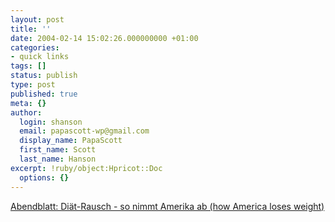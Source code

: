 ```yaml
---
layout: post
title: ''
date: 2004-02-14 15:02:26.000000000 +01:00
categories:
- quick links
tags: []
status: publish
type: post
published: true
meta: {}
author:
  login: shanson
  email: papascott-wp@gmail.com
  display_name: PapaScott
  first_name: Scott
  last_name: Hanson
excerpt: !ruby/object:Hpricot::Doc
  options: {}
---
```

<p><a title="South Beach Diet book hits Germany" href="http://www.abendblatt.de/daten/2004/02/14/262343.html">Abendblatt: Diät-Rausch - so nimmt Amerika ab (how America loses weight)</a></p>
